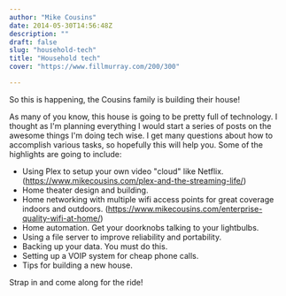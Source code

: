 ```yaml
---
author: "Mike Cousins"
date: 2014-05-30T14:56:48Z
description: ""
draft: false
slug: "household-tech"
title: "Household tech"
cover: "https://www.fillmurray.com/200/300"

---
```


So this is happening, the Cousins family is building their house!

As many of you know, this house is going to be pretty full of technology. I
thought as I'm planning everything I would start a series of posts on the
awesome things I'm doing tech wise. I get many questions about how to accomplish
various tasks, so hopefully this will help you. Some of the highlights are going
to include:

 * Using Plex to setup your own video "cloud" like Netflix.
   (https://www.mikecousins.com/plex-and-the-streaming-life/)
 * Home theater design and building.
 * Home networking with multiple wifi access points for great coverage indoors
   and outdoors. (https://www.mikecousins.com/enterprise-quality-wifi-at-home/)
 * Home automation. Get your doorknobs talking to your lightbulbs.
 * Using a file server to improve reliability and portability.
 * Backing up your data. You must do this.
 * Setting up a VOIP system for cheap phone calls.
 * Tips for building a new house.

Strap in and come along for the ride!
